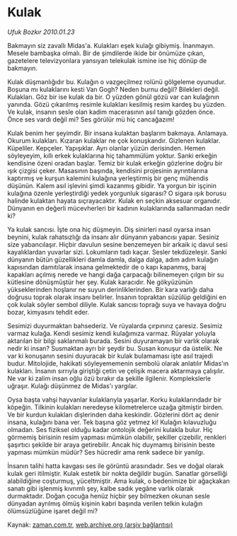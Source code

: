 # Kulak

*Ufuk Bozkır 2010.01.23*

<tr><td class="metin" colspan="2" style="padding-top: 20px; padding-left: 5px; ">Bakmayın siz zavallı Midas'a. Kulakları eşek kulağı gibiymiş. İnanmayın. Mesele bambaşka olmalı. Bir de şimdilerde ikide bir önümüze çıkan, gazetelere televizyonlara yansıyan telekulak ismine ise hiç dönüp de bakmayın.</td></tr><tr><td class="metin" colspan="2" style="padding-top: 20px; padding-left: 5px; "><p>Kulak düşmanlığıdır bu. Kulağın o vazgeçilmez rolünü gölgeleme oyunudur. Boşuna mı kulaklarını kesti Van Gogh? Neden burnu değil? Bilekleri değil. Kulakları. Göz bir ise kulak da bir. O yüzden gönül gözü var can kulağının yanında. Gözü çıkarılmış resimle kulakları kesilmiş resim kardeş bu yüzden. Ve kulak, insanın sesle olan kadim macerasının asıl tanığı gözden önce. Önce ses vardı değil mi? Ses görülür mü hiç cancağazım!
<p>Kulak benim her şeyimdir. Bir insana kulaktan başlarım bakmaya. Anlamaya. Okurum kulakları. Kızaran kulaklar ne çok konuşkandır. Gizlenen kulaklar. Küpeliler. Kepçeler. Yapışıklar. Ayrı olanlar yüzün derisinden. Hemen söyleyeyim, kıllı erkek kulaklarına hiç tahammülüm yoktur. Sanki erkeğin kendisine özeni oradan başlar. Temiz bir kulak erkeğin gözlerine doğru bir ışık çizgisi çeker. Masasının başında, kendisini projesinin ayrıntılarına kaptırmış ve kurşun kalemini kulağına yerleştirmiş bir genç mühendis düşünün. Kalem asıl işlevini şimdi kazanmış gibidir. Ya yorgun bir işçinin kulağına özenle yerleştirdiği yedek yorgunluk sigarası? O sigara ışık borusu halinde kulaktan hayata sıçrayacaktır. Kulak en seçkin aksesuar organıdır. Dünyanın en değerli mücevherleri bir kadının kulaklarında sallanmadan nedir ki?
<p>Ya kulak sancısı. İşte ona hiç düşmeyin. Diş sinirleri nasıl oyarsa insan beynini, kulak rahatsızlığı da insanı alır dünyanın yabancısı yapar. Sesiniz size yabancılaşır. Hiçbir davulun sesine benzemeyen bir arkaik iç davul sesi kayalıklardan yuvarlar sizi. Lokumların tadı kaçar. Sesler tekdüzeleşir. Sanki dünyanın bütün güzellikleri damla damla, dalga dalga, adım adım kulağın kapısından damıtılarak insana gelmektedir de o kapı kapanmış, baraj kapakları açılmış nerede ve hangi dağa çarpacağı bilinemeyen çılgın bir su kütlesine dönüşmüştür her şey. Kulak karacıdır. Ne gökyüzünün yükseklerinden hoşlanır ne suyun derinliklerinden. Bir kara varlığı daha doğrusu toprak olarak insanı belirler. İnsanın topraktan süzülüp geldiğini en çok kulak söyler sembol diliyle. Kulak sancısı toprağı suya ve havaya doğru bozar, kimyasını tehdit eder.
<p>Sesimizi duyurmaktan bahsederiz. Ve rüyalarda çırpınırız çaresiz. Sesimiz varmaz kulağa. Kendi sesimiz kendi kulağımıza varmaz. Rüyalar yoluyla aktarılan bir bilgi saklanmalı burada. Sesini duyuramayan bir varlık olarak nedir ki insan? Susmaktan ayrı bir şeydir bu. Susan konuşur da üstelik. Ne var ki konuşanın sesini duyuracak bir kulak bulamaması işte asıl trajedi budur. Mitolojide, hakikati söyleyememenin sembolü olarak anlatılır Midas'ın kulakları. İnsanın sırrıyla giriştiği çetin ve çelişik macera aktarmaya çalışılır. Ne var ki zalim insan oğlu özü bırakır da şekille ilgilenir. Komplekslerle uğraşır. Kulağı düşünmez de Midas'ı yargılar.
<p>Oysa başta vahşi hayvanlar kulaklarıyla yaşarlar. Korku kulaklarındadır bir köpeğin. Tilkinin kulakları neredeyse kilometrelerce uzağa gitmiştir birden. Ve bir kurdun kulakları dişlerinden daha keskindir. Gözlerini dört aç denir insana, kulağını bana ver. Tek başına göz yetmez ki! Kulağın kılavuzluğu olmadan. Ses fiziksel olduğu kadar ontolojik değerini kulakla bulur. Hiç görmemiş birisinin resim yapması mümkün olabilir, şekiller çizebilir, renkleri şaşırtıcı şekilde bir araya getirebilir. Ancak hiç duymamış birisinin beste yapması mümkün müdür? Ses hücredir ama renk sadece bir yanılgı.
<p>İnsanın talihi hatta kavgası ses ile görüntü arasındadır. Ses ve doğal olarak kulak geri itilmiştir. Kulak estetik bir nokta değildir bugün. Sanatlar görselliği alabildiğine coşturmuş, yüceltmiştir. Ama kulak, o bedenimize bir ağaçkakan sanatı gibi işlenmiş kıvrımlı şey, kalbe sadık yegâne varlık olarak durmaktadır. Doğan çocuğa henüz hiçbir şey bilmezken okunan sesle dünyadan ayrılmış ölmüş kişinin kabri başında verilen telkin kulağın ölümsüzlüğüne işaret değil mi? <br/></p></p></p></p></p></p></td></tr>

Kaynak: [zaman.com.tr](http://zaman.com.tr/yazar.do?yazino=943413), [web.archive.org (arşiv bağlantısı)](http://web.archive.org/web/20100128182110/http://www.zaman.com.tr:80/yazar.do?yazino=943413)
